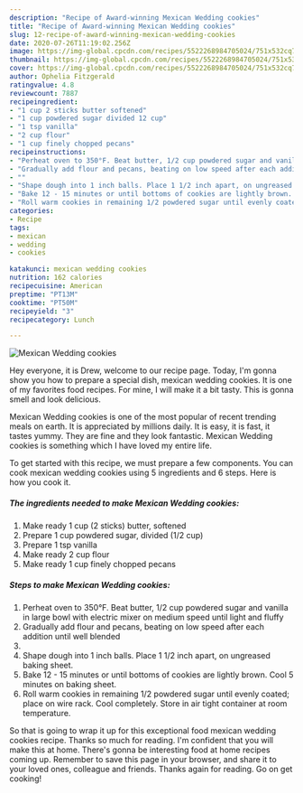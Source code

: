 ```yaml
---
description: "Recipe of Award-winning Mexican Wedding cookies"
title: "Recipe of Award-winning Mexican Wedding cookies"
slug: 12-recipe-of-award-winning-mexican-wedding-cookies
date: 2020-07-26T11:19:02.256Z
image: https://img-global.cpcdn.com/recipes/5522268984705024/751x532cq70/mexican-wedding-cookies-recipe-main-photo.jpg
thumbnail: https://img-global.cpcdn.com/recipes/5522268984705024/751x532cq70/mexican-wedding-cookies-recipe-main-photo.jpg
cover: https://img-global.cpcdn.com/recipes/5522268984705024/751x532cq70/mexican-wedding-cookies-recipe-main-photo.jpg
author: Ophelia Fitzgerald
ratingvalue: 4.8
reviewcount: 7887
recipeingredient:
- "1 cup 2 sticks butter softened"
- "1 cup powdered sugar divided 12 cup"
- "1 tsp vanilla"
- "2 cup flour"
- "1 cup finely chopped pecans"
recipeinstructions:
- "Perheat oven to 350°F. Beat butter, 1/2 cup powdered sugar and vanilla in large bowl with electric mixer on medium speed until  light and fluffy"
- "Gradually add flour and pecans, beating on low speed after each addition until well blended"
- ""
- "Shape dough into 1 inch balls. Place 1 1/2 inch apart, on ungreased baking sheet."
- "Bake 12 - 15 minutes or until bottoms of cookies are lightly brown. Cool 5 minutes on baking sheet."
- "Roll warm cookies in remaining 1/2 powdered sugar until evenly coated; place on wire rack. Cool completely. Store in air tight container at room temperature."
categories:
- Recipe
tags:
- mexican
- wedding
- cookies

katakunci: mexican wedding cookies 
nutrition: 162 calories
recipecuisine: American
preptime: "PT13M"
cooktime: "PT50M"
recipeyield: "3"
recipecategory: Lunch

---
```



![Mexican Wedding cookies](https://img-global.cpcdn.com/recipes/5522268984705024/751x532cq70/mexican-wedding-cookies-recipe-main-photo.jpg)

Hey everyone, it is Drew, welcome to our recipe page. Today, I'm gonna show you how to prepare a special dish, mexican wedding cookies. It is one of my favorites food recipes. For mine, I will make it a bit tasty. This is gonna smell and look delicious.

Mexican Wedding cookies is one of the most popular of recent trending meals on earth. It is appreciated by millions daily. It is easy, it is fast, it tastes yummy. They are fine and they look fantastic. Mexican Wedding cookies is something which I have loved my entire life.




To get started with this recipe, we must prepare a few components. You can cook mexican wedding cookies using 5 ingredients and 6 steps. Here is how you cook it.

<!--inarticleads1-->

##### The ingredients needed to make Mexican Wedding cookies:

1. Make ready 1 cup (2 sticks) butter, softened
1. Prepare 1 cup powdered sugar, divided (1/2 cup)
1. Prepare 1 tsp vanilla
1. Make ready 2 cup flour
1. Make ready 1 cup finely chopped pecans




<!--inarticleads2-->

##### Steps to make Mexican Wedding cookies:

1. Perheat oven to 350°F. Beat butter, 1/2 cup powdered sugar and vanilla in large bowl with electric mixer on medium speed until  light and fluffy
1. Gradually add flour and pecans, beating on low speed after each addition until well blended
1. 
1. Shape dough into 1 inch balls. Place 1 1/2 inch apart, on ungreased baking sheet.
1. Bake 12 - 15 minutes or until bottoms of cookies are lightly brown. Cool 5 minutes on baking sheet.
1. Roll warm cookies in remaining 1/2 powdered sugar until evenly coated; place on wire rack. Cool completely. Store in air tight container at room temperature.




So that is going to wrap it up for this exceptional food mexican wedding cookies recipe. Thanks so much for reading. I'm confident that you will make this at home. There's gonna be interesting food at home recipes coming up. Remember to save this page in your browser, and share it to your loved ones, colleague and friends. Thanks again for reading. Go on get cooking!
